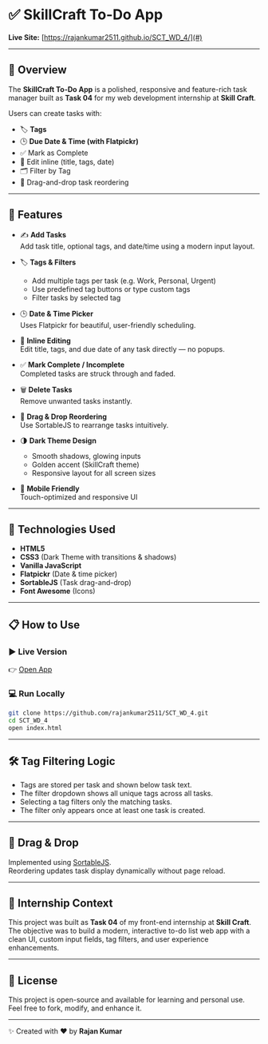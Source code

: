 # ✅ SkillCraft To-Do App

**Live Site:** [https://rajankumar2511.github.io/SCT_WD_4/](#)  

---

## 📌 Overview

The **SkillCraft To-Do App** is a polished, responsive and feature-rich task manager built as **Task 04** for my web development internship at **Skill Craft**.

Users can create tasks with:
- 🏷️ **Tags**
- 🕒 **Due Date & Time (with Flatpickr)**
- ✅ Mark as Complete
- 📝 Edit inline (title, tags, date)
- 🗂️ Filter by Tag
- 🔀 Drag-and-drop task reordering

---

## 🧠 Features

- ✍️ **Add Tasks**  
  Add task title, optional tags, and date/time using a modern input layout.

- 🏷️ **Tags & Filters**  
  - Add multiple tags per task (e.g. Work, Personal, Urgent)  
  - Use predefined tag buttons or type custom tags  
  - Filter tasks by selected tag

- 🕒 **Date & Time Picker**  
  Uses Flatpickr for beautiful, user-friendly scheduling.

- 📝 **Inline Editing**  
  Edit title, tags, and due date of any task directly — no popups.

- ✅ **Mark Complete / Incomplete**  
  Completed tasks are struck through and faded.

- 🗑️ **Delete Tasks**  
  Remove unwanted tasks instantly.

- 🔁 **Drag & Drop Reordering**  
  Use SortableJS to rearrange tasks intuitively.

- 🌗 **Dark Theme Design**  
  - Smooth shadows, glowing inputs  
  - Golden accent (SkillCraft theme)  
  - Responsive layout for all screen sizes

- 📱 **Mobile Friendly**  
  Touch-optimized and responsive UI

---

## 📂 Technologies Used

- **HTML5**
- **CSS3** (Dark Theme with transitions & shadows)
- **Vanilla JavaScript**
- **Flatpickr** (Date & time picker)
- **SortableJS** (Task drag-and-drop)
- **Font Awesome** (Icons)

---

## 📋 How to Use

### ▶️ Live Version
👉 [Open App](https://rajankumar2511.github.io/SCT_WD_4/)  

### 💻 Run Locally

```bash
git clone https://github.com/rajankumar2511/SCT_WD_4.git
cd SCT_WD_4
open index.html
```

---

## 🛠 Tag Filtering Logic

- Tags are stored per task and shown below task text.
- The filter dropdown shows all unique tags across all tasks.
- Selecting a tag filters only the matching tasks.
- The filter only appears once at least one task is created.

---

## 🧩 Drag & Drop

Implemented using [SortableJS](https://github.com/SortableJS/Sortable).  
Reordering updates task display dynamically without page reload.

---

## 📌 Internship Context

This project was built as **Task 04** of my front-end internship at **Skill Craft**.  
The objective was to build a modern, interactive to-do list web app with a clean UI, custom input fields, tag filters, and user experience enhancements.

---

## 📃 License

This project is open-source and available for learning and personal use.  
Feel free to fork, modify, and enhance it.

---

✨ Created with ❤️ by **Rajan Kumar**
